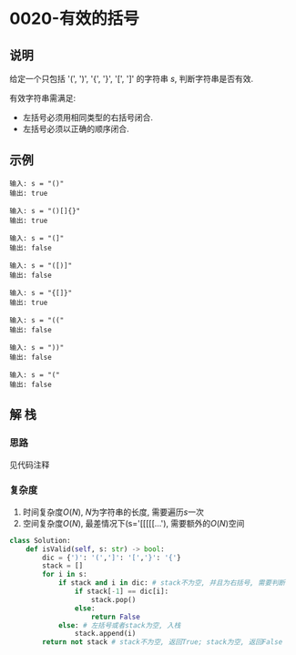 # 0020-有效的括号

## 说明
给定一个只包括 '(', ')', '{', '}', '[', ']' 的字符串 $s$, 判断字符串是否有效.

有效字符串需满足:
- 左括号必须用相同类型的右括号闭合.
- 左括号必须以正确的顺序闭合.

## 示例
```
输入: s = "()"
输出: true

输入: s = "()[]{}"
输出: true

输入: s = "(]"
输出: false

输入: s = "([)]"
输出: false

输入: s = "{[]}"
输出: true

输入: s = "(("
输出: false

输入: s = "))"
输出: false

输入: s = "("
输出: false
```

## 解 栈

### 思路
见代码注释

### 复杂度
1. 时间复杂度$O(N)$, $N$为字符串的长度, 需要遍历$s$一次
2. 空间复杂度$O(N)$, 最差情况下(s='[[[[[...'), 需要额外的$O(N)$空间

```python
class Solution:
    def isValid(self, s: str) -> bool:
        dic = {')': '(',']': '[','}': '{'}
        stack = []
        for i in s:
            if stack and i in dic: # stack不为空, 并且为右括号, 需要判断
                if stack[-1] == dic[i]:
                    stack.pop()
                else:
                    return False
            else: # 左括号或者stack为空, 入栈
                stack.append(i)          
        return not stack # stack不为空, 返回True; stack为空, 返回False
```